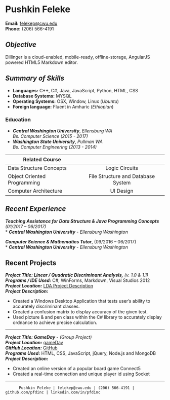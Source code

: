 # Pushkin Feleke
**Email:** felekep@cwu.edu<br/>
**Phone:** (206) 566-4191

## ***Objective***
Dillinger is a cloud-enabled, mobile-ready, offline-storage, AngularJS powered HTML5 Markdown editor.
## ***Summary of Skills***
- **Languages:** C++, C#, Java, JavaScript, Python, HTML, CSS 
- **Database Systems:**  MYSQL
- **Operating Systems:**  OSX, Window, Linux (*Ubuntu*)
- **Foreign language:** Fluent in Amharic (*Ethiopian*)
### Education
 - ***Central Washington University***, *Ellensburg WA*
   <br/> *Bs. Computer Science (2015 - 2017)*
 - ***Washington State University***, *Pullman WA* 
   <br/> *Bs. Computer Engineering (2013 - 2014)*

|  Related Course               |  |       
| ------------- |:-------------:| 
| Data Structure Concepts     | Logic Circuits| Foundations of Software Engineering |
| Object Oriented Programming     | File Structure and Database System     |   Web Programming |
| Computer Architecture | UI Design     |    Mobile Software Engineering (Android) |

## ***Recent Experience*** 

***Teaching Assistance for Data Structure & Java Programming Concepts*** *(01/2017 – 06/2017)* <br />  * ***Central Washington University*** - *Ellensburg Washington*

***Computer Science & Mathematics Tutor***, (09/2016 – 06/2017)<br /> * ***Central Washington University*** - *Ellensburg Washington*

## Recent Projects
***Project Title:  Linear / Quadratic Discriminant Analysis,*** *(v. 1.0 & 1.1)* <br />
***Programs / IDE Used:*** C#, WinForms, Markdown, Visual Studios 2012 <br />***Project Location:*** [LDA Project Description ](https://github.com/pfdinc/discriminant-_analysis_C_sharp)
<br />***Project Description:***

 - Created a Windows Desktop Application that tests user’s ability to accurately discriminant classes.
 - Created a confusion matrix to display accuracy of the given test.
 - Used picture & and pen class within the C# library to accurately display ordnance to achieve precise calculation.

---
 
***Project Title: GameDay*** - *(Group Project)*<br />
***Project Location:*** [gameDay ](http://connect5.online)
<br /> ***GitHub Location:*** [GitHub ](https://github.com/pfdinc/gmaeday/tree/master)
<br /> ***Programs Used:*** HTML, CSS, JavaScript, jQuery, Node.js and MongoDB
<br /> ***Project Description:***

- Created an online version of a popular board game Connect5
- Created a real-time connection and unique player id using Socket

---

          Pushkin Feleke | felekep@cwu.edu | (206) 566-4191 | github.com/pfdinc | linkedin.com/in/pfdinc
